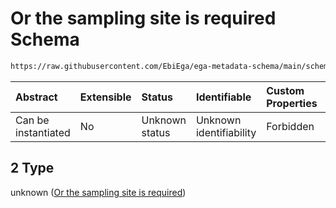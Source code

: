 # Or the sampling site is required Schema

```txt
https://raw.githubusercontent.com/EbiEga/ega-metadata-schema/main/schemas/EGA.sample.json#/properties/sample_collection/anyOf/2
```



| Abstract            | Extensible | Status         | Identifiable            | Custom Properties | Additional Properties | Access Restrictions | Defined In                                                                   |
| :------------------ | :--------- | :------------- | :---------------------- | :---------------- | :-------------------- | :------------------ | :--------------------------------------------------------------------------- |
| Can be instantiated | No         | Unknown status | Unknown identifiability | Forbidden         | Allowed               | none                | [EGA.sample.json\*](../../../schemas/EGA.sample.json "open original schema") |

## 2 Type

unknown ([Or the sampling site is required](ega-18-properties-sample-collection-descriptor-anyof-or-the-sampling-site-is-required.md))
